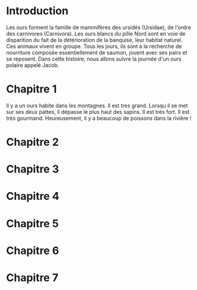# Introduction

Les ours forment la famille de mammifères des ursidés (Ursidae), de l'ordre des carnivores (Carnivora). Les ours blancs du pôle Nord sont en voie de disparition du fait de la détérioration de la banquise, leur habitat naturel. Ces animaux vivent en groupe.
Tous les jours, ils sont à la recherche de nourriture composée essentiellement de saumon, jouent avec ses pairs et se reposent.
Dans cette histoire, nous allons suivre la journée d'un ours polaire appelé Jacob.

# Chapitre 1 

Il y a un ours habite dans les montagnes.
Il est tres grand. Lorsqu il se met sur ses deux pattes, il dépasse le plus haut des sapins. 
Il est très fort. Il est très gourmand. Heureusement, il y a beaucoup de poissons dans la rivière !

# Chapitre 2

# Chapitre 3

# Chapitre 4

# Chapitre 5

# Chapitre 6

# Chapitre 7
